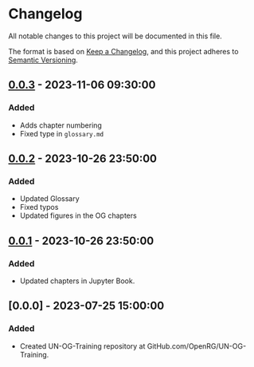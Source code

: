 # Changelog

All notable changes to this project will be documented in this file.

The format is based on [Keep a Changelog](https://keepachangelog.com/en/1.0.0/),
and this project adheres to [Semantic Versioning](https://semver.org/spec/v2.0.0.html).

## [0.0.3] - 2023-11-06 09:30:00

### Added

- Adds chapter numbering
- Fixed type in `glossary.md`

## [0.0.2] - 2023-10-26 23:50:00

### Added

- Updated Glossary
- Fixed typos
- Updated figures in the OG chapters

## [0.0.1] - 2023-10-26 23:50:00

### Added

- Updated chapters in Jupyter Book.

## [0.0.0] - 2023-07-25 15:00:00

### Added

- Created UN-OG-Training repository at GitHub.com/OpenRG/UN-OG-Training.



[0.0.3]: https://github.com/OpenRG/UN-OG-Training/compare/v0.0.2...v0.0.3
[0.0.2]: https://github.com/OpenRG/UN-OG-Training/compare/v0.0.1...v0.0.2
[0.0.1]: https://github.com/OpenRG/UN-OG-Training/compare/v0.0.0...v0.0.1
